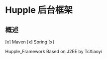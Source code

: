 
Hupple 后台框架
================

## 概述
 [x] Maven
 [x] Spring
 [x]

Hupple_Framework Based on J2EE by TcXiaoyi 

